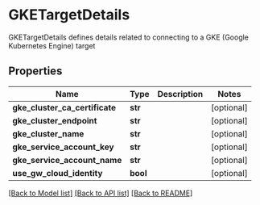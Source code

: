 # GKETargetDetails

GKETargetDetails defines details related to connecting to a GKE (Google Kubernetes Engine) target
## Properties
Name | Type | Description | Notes
------------ | ------------- | ------------- | -------------
**gke_cluster_ca_certificate** | **str** |  | [optional] 
**gke_cluster_endpoint** | **str** |  | [optional] 
**gke_cluster_name** | **str** |  | [optional] 
**gke_service_account_key** | **str** |  | [optional] 
**gke_service_account_name** | **str** |  | [optional] 
**use_gw_cloud_identity** | **bool** |  | [optional] 

[[Back to Model list]](../README.md#documentation-for-models) [[Back to API list]](../README.md#documentation-for-api-endpoints) [[Back to README]](../README.md)


